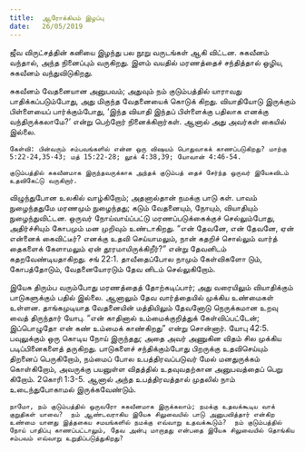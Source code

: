 ```yaml
---
title:  ஆரோக்கியம் இழப்பு
date:   26/05/2019
---
```


ஜீவ விருட்சத்தின் கனியை இழந்து பல நூறு வருடங்கள் ஆகி விட்டன.  சுகவீனம் வந்தால், அந்த நினைப்பும் வருகிறது.  இளம் வயதில் மரணத்தைச் சந்தித்தால் ஒழிய, சுகவீனம் வந்துவிடுகிறது.

சுகவீனம் வேதனையான அனுபவம்; அதுவும் நம் குடும்பத்தில் யாராவது பாதிக்கப்படும்போது, அது மிகுந்த வேதனையைக் கொடுக் கிறது.  வியாதியோடு இருக்கும் பிள்ளையைப் பார்க்கும்போது, ‘இந்த வியாதி இந்தப் பிள்ளைக்கு பதிலாக எனக்கு வந்திருக்கலாமே?’ என்று பெற்றோர் நினைக்கிறார்கள்.  ஆனால் அது அவர்கள் கையில் இல்லை.

`கேள்வி: பின்வரும் சம்பவங்களில் என்ன ஒரு விஷயம் பொதுவாகக் காணப்படுகிறது? மாற்கு 5:22-24,35-43; மத் 15:22-28; லூக் 4:38,39; யோவான் 4:46-54.`

`குடும்பத்தில் சுகவீனமாக இருந்தவருக்காக அந்தக் குடும்பத் தைச் சேர்ந்த ஒருவர் இயேசுவிடம் உதவிகேட்டு வருகிறார்.`

விழுந்துபோன உலகில் வாழ்கிறோம்; அதனால்தான் நமக்கு பாடு கள்.  பாவம் நுழைந்ததுமே மரணமும் நுழைந்தது; கடும் வேதனையும், நோயும், வியாதியும் நுழைந்துவிட்டன.  ஒருவர் நோய்வாய்ப்பட்டு மரணப்படுக்கைக்குச் செல்லும்போது, அதிர்ச்சியும் கோபமும் மன முறிவும் உண்டாகிறது.  “என் தேவனே, என் தேவனே, ஏன் என்னைக் கைவிட்டீர்? எனக்கு உதவி செய்யாமலும், நான் கதறிச் சொல்லும் வார்த் தைகளைக் கேளாமலும் ஏன் தூரமாயிருக்கிறீர்?” என்று தேவனிடம் கதறவேண்டியதாகிறது. சங் 22:1.  தாவீதைப்போல நாமும் கேள்விகளோ டும், கோபத்தோடும், வேதனையோரடும் தேவ னிடம் செல்லுகிறோம்.

இயேசு திரும்ப வரும்போது மரணத்தைத் தோற்கடிப்பார்; அது வரையிலும் வியாதிக்கும் பாடுகளுக்கும் பதில் இல்லை.  ஆனாலும் தேவ வார்த்தையில் முக்கிய உண்மைகள் உள்ளன.  தாங்கமுடியாத வேதனையின் மத்தியிலும் தேவனோடு நெருக்கமான உறவு வைத் திருந்தார் யோபு.  “என் காதினால் உம்மைக்குறித்துக் கேள்விப்பட்டேன்; இப்பொழுதோ என் கண் உம்மைக் காண்கிறது” என்று சொன்னார். யோபு 42:5.  பவுலுக்கும் ஒரு கொடிய நோய் இருந்தது; அதை அவர் அணுகின விதம் சில முக்கிய படிப்பினைகளைத் தருகிறது.  பாடுகளைச் சந்திக்கும்போது பிறருக்கு உதவிசெய்யும் திறனைப் பெருகிறோம், நம்மைப் போல உபத்திரவப்படுவர் மேல் மனதுருக்கம் கொள்கிறோம், அவருக்கு பயனுள்ள விதத்தில் உதவுவதற்கான அனுபவத்தைப் பெறு கிறோம். 2கொரி 1:3-5.  ஆனால் அந்த உபத்திரவத்தால் முதலில் நாம் உடைந்துபோகாமல் இருக்கவேண்டும்.

`நாமோ, நம் குடும்பத்தில் ஒருவரோ சுகவீனமாக இருக்கலாம்; நமக்கு உதவக்கூடிய வாக் குறுதிகள் யாவை?  நம் ஆண்டவராகிய இயேசு சிலுவையில் பாடு அனுபவித்தார் என்கிற உண்மை யானது இத்தகைய சமயங்களில் நமக்கு எவ்வாறு உதவக்கூடும்?  நம் குடும்பத்தில் நோய் பாதிப்பு காணப்பட்டாலும், தேவ அன்பு மாறாதது என்பதை இயேசு சிலுவையில் தொங்கிய சம்பவம் எவ்வாறு உறுதிப்படுத்துகிறது?`